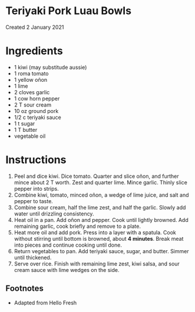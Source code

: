 # Teriyaki Pork Luau Bowls
Created 2 January 2021

# Ingredients

- 1 kiwi (may substitude aussie)
- 1 roma tomato
- 1 yellow oñon
- 1 lime
- 2 cloves garlic
- 1 cow horn pepper
- 2 T sour cream
- 10 oz ground pork
- 1/2 c teriyaki sauce
- 1 t sugar
- 1 T butter
- vegetable oil

# Instructions

1. Peel and dice kiwi. Dice tomato. Quarter and slice oñon, and further mince about 2 T worth. Zest and quarter lime. Mince garlic. Thinly slice pepper into strips.
2. Combine kiwi, tomato, minced oñon, a wedge of lime juice, and salt and pepper to taste.
3. Combine sour cream, half the lime zest, and half the garlic. Slowly add water until drizzling consistency.
4. Heat oil in a pan. Add oñon and pepper. Cook until lightly browned. Add remaining garlic, cook briefly and remove to a plate.
5. Heat more oil and add pork. Press into a layer with a spatula. Cook without stirring until bottom is browned, about **4 minutes**. Break meat into pieces and continue cooking until done.
6. Return vegetables to pan. Add teriyaki sauce, sugar, and butter. Simmer until thickened.
7. Serve over rice. Finish with remaining lime zest, kiwi salsa, and sour cream sauce with lime wedges on the side.

## Footnotes

- Adapted from Hello Fresh
